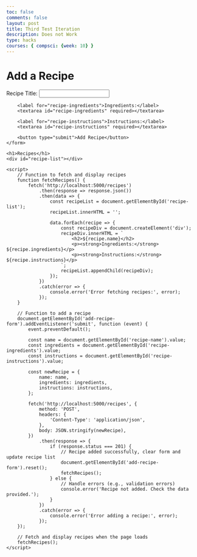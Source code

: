 ```yaml
---
toc: false
comments: false
layout: post
title: Third Test Iteration
description: Does not Work 
type: hacks
courses: { compsci: {week: 10} }
---
```



<html>
<head>
    <title>Recipe Manager</title>
</head>
<body>
    <h1>Add a Recipe</h1>
    <form id="add-recipe-form">
        <label for="recipe-name">Recipe Title:</label>
        <input type="text" id="recipe-name" required>
        
        <label for="recipe-ingredients">Ingredients:</label>
        <textarea id="recipe-ingredients" required></textarea>
        
        <label for="recipe-instructions">Instructions:</label>
        <textarea id="recipe-instructions" required></textarea>
        
        <button type="submit">Add Recipe</button>
    </form>

    <h1>Recipes</h1>
    <div id="recipe-list"></div>

    <script>
        // Function to fetch and display recipes
        function fetchRecipes() {
            fetch('http://localhost:5000/recipes')
                .then(response => response.json())
                .then(data => {
                    const recipeList = document.getElementById('recipe-list');
                    recipeList.innerHTML = '';

                    data.forEach(recipe => {
                        const recipeDiv = document.createElement('div');
                        recipeDiv.innerHTML = `
                            <h2>${recipe.name}</h2>
                            <p><strong>Ingredients:</strong> ${recipe.ingredients}</p>
                            <p><strong>Instructions:</strong> ${recipe.instructions}</p>
                        `;
                        recipeList.appendChild(recipeDiv);
                    });
                })
                .catch(error => {
                    console.error('Error fetching recipes:', error);
                });
        }

        // Function to add a recipe
        document.getElementById('add-recipe-form').addEventListener('submit', function (event) {
            event.preventDefault();

            const name = document.getElementById('recipe-name').value;
            const ingredients = document.getElementById('recipe-ingredients').value;
            const instructions = document.getElementById('recipe-instructions').value;

            const newRecipe = {
                name: name,
                ingredients: ingredients,
                instructions: instructions,
            };

            fetch('http://localhost:5000/recipes', {
                method: 'POST',
                headers: {
                    'Content-Type': 'application/json',
                },
                body: JSON.stringify(newRecipe),
            })
                .then(response => {
                    if (response.status === 201) {
                        // Recipe added successfully, clear form and update recipe list
                        document.getElementById('add-recipe-form').reset();
                        fetchRecipes();
                    } else {
                        // Handle errors (e.g., validation errors)
                        console.error('Recipe not added. Check the data provided.');
                    }
                })
                .catch(error => {
                    console.error('Error adding a recipe:', error);
                });
        });

        // Fetch and display recipes when the page loads
        fetchRecipes();
    </script>
</body>
</html>
